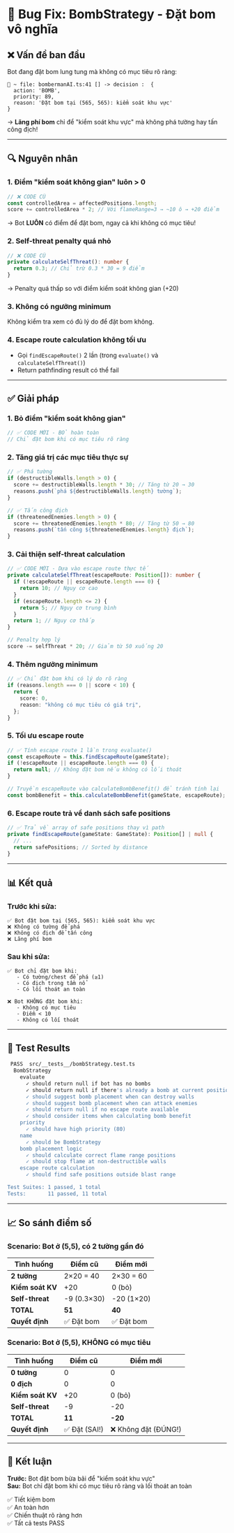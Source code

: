 # 🐛 Bug Fix: BombStrategy - Đặt bom vô nghĩa

## ❌ **Vấn đề ban đầu**

Bot đang đặt bom lung tung mà không có mục tiêu rõ ràng:

```
🤪 ~ file: bombermanAI.ts:41 [] -> decision :  {
  action: 'BOMB',
  priority: 89,
  reason: 'Đặt bom tại (565, 565): kiểm soát khu vực'
}
```

→ **Lãng phí bom** chỉ để "kiểm soát khu vực" mà không phá tường hay tấn công địch!

---

## 🔍 **Nguyên nhân**

### 1. **Điểm "kiểm soát không gian" luôn > 0**
```typescript
// ❌ CODE CŨ
const controlledArea = affectedPositions.length;
score += controlledArea * 2; // Với flameRange=3 → ~10 ô → +20 điểm
```

→ Bot **LUÔN** có điểm để đặt bom, ngay cả khi không có mục tiêu!

### 2. **Self-threat penalty quá nhỏ**
```typescript
// ❌ CODE CŨ
private calculateSelfThreat(): number {
  return 0.3; // Chỉ trừ 0.3 * 30 = 9 điểm
}
```

→ Penalty quá thấp so với điểm kiểm soát không gian (+20)

### 3. **Không có ngưỡng minimum**
Không kiểm tra xem có đủ lý do để đặt bom không.

### 4. **Escape route calculation không tối ưu**
- Gọi `findEscapeRoute()` 2 lần (trong `evaluate()` và `calculateSelfThreat()`)
- Return pathfinding result có thể fail

---

## ✅ **Giải pháp**

### 1. **Bỏ điểm "kiểm soát không gian"**
```typescript
// ✅ CODE MỚI - BỎ hoàn toàn
// Chỉ đặt bom khi có mục tiêu rõ ràng
```

### 2. **Tăng giá trị các mục tiêu thực sự**
```typescript
// ✅ Phá tường
if (destructibleWalls.length > 0) {
  score += destructibleWalls.length * 30; // Tăng từ 20 → 30
  reasons.push(`phá ${destructibleWalls.length} tường`);
}

// ✅ Tấn công địch
if (threatenedEnemies.length > 0) {
  score += threatenedEnemies.length * 80; // Tăng từ 50 → 80
  reasons.push(`tấn công ${threatenedEnemies.length} địch`);
}
```

### 3. **Cải thiện self-threat calculation**
```typescript
// ✅ CODE MỚI - Dựa vào escape route thực tế
private calculateSelfThreat(escapeRoute: Position[]): number {
  if (!escapeRoute || escapeRoute.length === 0) {
    return 10; // Nguy cơ cao
  }
  if (escapeRoute.length <= 2) {
    return 5; // Nguy cơ trung bình
  }
  return 1; // Nguy cơ thấp
}

// Penalty hợp lý
score -= selfThreat * 20; // Giảm từ 50 xuống 20
```

### 4. **Thêm ngưỡng minimum**
```typescript
// ✅ Chỉ đặt bom khi có lý do rõ ràng
if (reasons.length === 0 || score < 10) {
  return {
    score: 0,
    reason: "không có mục tiêu có giá trị",
  };
}
```

### 5. **Tối ưu escape route**
```typescript
// ✅ Tính escape route 1 lần trong evaluate()
const escapeRoute = this.findEscapeRoute(gameState);
if (!escapeRoute || escapeRoute.length === 0) {
  return null; // Không đặt bom nếu không có lối thoát
}

// Truyền escapeRoute vào calculateBombBenefit() để tránh tính lại
const bombBenefit = this.calculateBombBenefit(gameState, escapeRoute);
```

### 6. **Escape route trả về danh sách safe positions**
```typescript
// ✅ Trả về array of safe positions thay vì path
private findEscapeRoute(gameState: GameState): Position[] | null {
  // ...
  return safePositions; // Sorted by distance
}
```

---

## 📊 **Kết quả**

### Trước khi sửa:
```
✅ Bot đặt bom tại (565, 565): kiểm soát khu vực
❌ Không có tường để phá
❌ Không có địch để tấn công
❌ Lãng phí bom
```

### Sau khi sửa:
```
✅ Bot chỉ đặt bom khi:
   - Có tường/chest để phá (≥1)
   - Có địch trong tầm nổ
   - Có lối thoát an toàn
   
❌ Bot KHÔNG đặt bom khi:
   - Không có mục tiêu
   - Điểm < 10
   - Không có lối thoát
```

---

## 🧪 **Test Results**

```bash
 PASS  src/__tests__/bombStrategy.test.ts
  BombStrategy
    evaluate
      ✓ should return null if bot has no bombs
      ✓ should return null if there's already a bomb at current position
      ✓ should suggest bomb placement when can destroy walls
      ✓ should suggest bomb placement when can attack enemies
      ✓ should return null if no escape route available
      ✓ should consider items when calculating bomb benefit
    priority
      ✓ should have high priority (80)
    name
      ✓ should be BombStrategy
    bomb placement logic
      ✓ should calculate correct flame range positions
      ✓ should stop flame at non-destructible walls
    escape route calculation
      ✓ should find safe positions outside blast range

Test Suites: 1 passed, 1 total
Tests:       11 passed, 11 total
```

---

## 📈 **So sánh điểm số**

### Scenario: Bot ở (5,5), có 2 tường gần đó

| Tình huống | Điểm cũ | Điểm mới |
|-----------|---------|----------|
| **2 tường** | 2×20 = 40 | 2×30 = 60 |
| **Kiểm soát KV** | +20 | 0 (bỏ) |
| **Self-threat** | -9 (0.3×30) | -20 (1×20) |
| **TOTAL** | **51** | **40** |
| **Quyết định** | ✅ Đặt bom | ✅ Đặt bom |

### Scenario: Bot ở (5,5), KHÔNG có mục tiêu

| Tình huống | Điểm cũ | Điểm mới |
|-----------|---------|----------|
| **0 tường** | 0 | 0 |
| **0 địch** | 0 | 0 |
| **Kiểm soát KV** | +20 | 0 (bỏ) |
| **Self-threat** | -9 | -20 |
| **TOTAL** | **11** | **-20** |
| **Quyết định** | ✅ Đặt (SAI!) | ❌ Không đặt (ĐÚNG!) |

---

## 🎯 **Kết luận**

**Trước:** Bot đặt bom bừa bãi để "kiểm soát khu vực"  
**Sau:** Bot chỉ đặt bom khi có mục tiêu rõ ràng và lối thoát an toàn

✅ Tiết kiệm bom  
✅ An toàn hơn  
✅ Chiến thuật rõ ràng hơn  
✅ Tất cả tests PASS  
